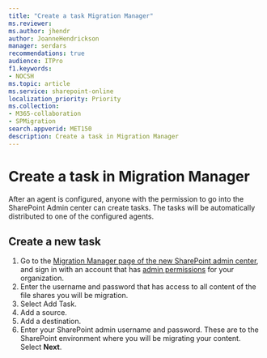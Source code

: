 ```yaml
---
title: "Create a task Migration Manager"
ms.reviewer: 
ms.author: jhendr
author: JoanneHendrickson
manager: serdars
recommendations: true
audience: ITPro
f1.keywords:
- NOCSH
ms.topic: article
ms.service: sharepoint-online
localization_priority: Priority
ms.collection: 
- M365-collaboration
- SPMigration
search.appverid: MET150
description: Create a task in Migration Manager
---
```


# Create a task in Migration Manager

After an agent is configured, anyone with the permission to go into the SharePoint Admin center can create tasks. The tasks will be automatically distributed to one of the configured agents.



## Create a new task

1. Go to the [Migration Manager page of the new SharePoint admin center](https://admin.microsoft.com/sharepoint?page=migrationCenter&modern), and sign in with an account that has [admin permissions](/sharepoint/sharepoint-admin-role) for your organization.
2. Enter the username and password that has access to all content of the file shares you will be migration.
3. Select Add Task.
4. Add a source.
5. Add a destination.
6. Enter your SharePoint admin username and password. These are to the SharePoint environment where you will be migrating your content. Select **Next**.

